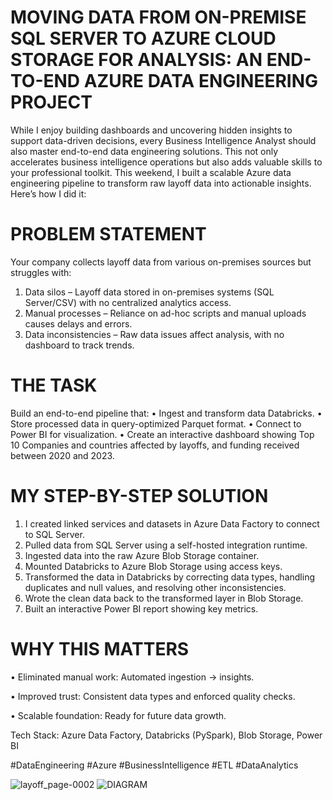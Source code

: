 
# MOVING DATA FROM ON-PREMISE SQL SERVER TO AZURE CLOUD STORAGE FOR ANALYSIS: AN END-TO-END AZURE DATA ENGINEERING PROJECT
While I enjoy building dashboards and uncovering hidden insights to support data-driven decisions, every Business Intelligence Analyst should also master end-to-end data engineering solutions. This not only accelerates business intelligence operations but also adds valuable skills to your professional toolkit. This weekend, I built a scalable Azure data engineering pipeline to transform raw layoff data into actionable insights. Here’s how I did it:
# PROBLEM STATEMENT
Your company collects layoff data from various on-premises sources but struggles with:
1.	Data silos – Layoff data stored in on-premises systems (SQL Server/CSV) with no centralized analytics access.
2.	Manual processes – Reliance on ad-hoc scripts and manual uploads causes delays and errors.
3.	Data inconsistencies – Raw data issues affect analysis, with no dashboard to track trends.
# THE TASK
Build an end-to-end pipeline that:
•	Ingest and transform data Databricks.
•	Store processed data in query-optimized Parquet format.
•	Connect to Power BI for visualization.
•	Create an interactive dashboard showing Top 10 Companies and countries affected by layoffs, and funding received between 2020 and 2023.
# MY STEP-BY-STEP SOLUTION
1.	I created linked services and datasets in Azure Data Factory to connect to SQL Server.
2.	Pulled data from SQL Server using a self-hosted integration runtime.
3.	Ingested data into the raw Azure Blob Storage container.
4.	Mounted Databricks to Azure Blob Storage using access keys.
5.	Transformed the data in Databricks by correcting data types, handling duplicates and null values, and resolving other inconsistencies.
6.	Wrote the clean data back to the transformed layer in Blob Storage.
7.	Built an interactive Power BI report showing key metrics.
# WHY THIS MATTERS
•	Eliminated manual work: Automated ingestion → insights.

•	Improved trust: Consistent data types and enforced quality checks.

•	Scalable foundation: Ready for future data growth.


Tech Stack: Azure Data Factory, Databricks (PySpark), Blob Storage, Power BI

#DataEngineering #Azure #BusinessIntelligence #ETL #DataAnalytics

![layoff_page-0002](https://github.com/user-attachments/assets/24d62c9b-388a-4f98-a1dd-10e2c13265ce)
![DIAGRAM](https://github.com/user-attachments/assets/a005032a-de01-4d6a-bd0a-6660e7ff6823)


